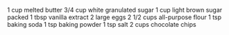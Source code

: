 1 cup melted butter
3/4 cup white granulated sugar
1 cup light brown sugar packed
1 tbsp vanilla extract
2 large eggs
2 1/2 cups all-purpose flour
1 tsp baking soda
1 tsp baking powder
1 tsp salt
2 cups chocolate chips